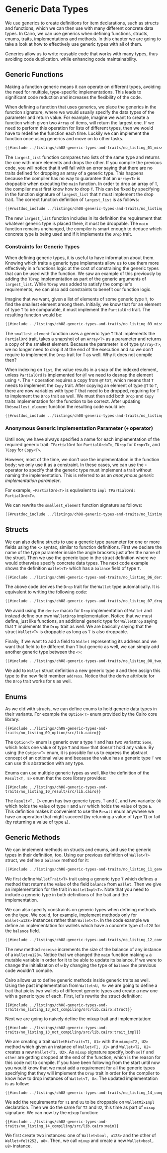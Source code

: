 # Generic Data Types

We use generics to create definitions for item declarations, such as structs and functions, which we can then use with many different concrete data types. In Cairo, we can use generics when defining functions, structs, enums, traits, implementations and methods. In this chapter we are going to take a look at how to effectively use generic types with all of them.

Generics allow us to write reusable code that works with many types, thus avoiding code duplication. while enhancing code maintainability.

## Generic Functions

Making a function generic means it can operate on different types, avoiding the need for multiple, type-specific implementations. This leads to significant code reduction and increases the flexibility of the code.

When defining a function that uses generics, we place the generics in the function signature, where we would usually specify the data types of the parameter and return value. For example, imagine we want to create a function which given two `Array` of items, will return the largest one. If we need to perform this operation for lists of different types, then we would have to redefine the function each time. Luckily we can implement the function once using generics and move on to other tasks.

```rust
{{#include ../listings/ch08-generic-types-and-traits/no_listing_01_missing_tdrop/src/lib.cairo:generic}}
```

The `largest_list` function compares two lists of the same type and returns the one with more elements and drops the other. If you compile the previous code, you will notice that it will fail with an error saying that there are no traits defined for dropping an array of a generic type. This happens because the compiler has no way to guarantee that an `Array<T>` is droppable when executing the `main` function. In order to drop an array of `T`, the compiler must first know how to drop `T`. This can be fixed by specifying in the function signature of `largest_list` that `T` must implement the drop trait. The correct function definition of `largest_list` is as follows:

```rust
{{#rustdoc_include ../listings/ch08-generic-types-and-traits/no_listing_02_with_tdrop/src/lib.cairo}}
```

The new `largest_list` function includes in its definition the requirement that whatever generic type is placed there, it must be droppable. The `main` function remains unchanged, the compiler is smart enough to deduce which concrete type is being used and if it implements the `Drop` trait.

### Constraints for Generic Types

When defining generic types, it is useful to have information about them. Knowing which traits a generic type implements allow us to use them more effectively in a functions logic at the cost of constraining the generic types that can be used with the function. We saw an example of this previously by adding the `TDrop` implementation as part of the generic arguments of `largest_list`. While `TDrop` was added to satisfy the compiler's requirements, we can also add constraints to benefit our function logic.

Imagine that we want, given a list of elements of some generic type `T`, to find the smallest element among them. Initially, we know that for an element of type `T` to be comparable, it must implement the `PartialOrd` trait. The resulting function would be:

```rust
{{#include ../listings/ch08-generic-types-and-traits/no_listing_03_missing_tcopy/src/lib.cairo:missing-tcopy}}
```

The `smallest_element` function uses a generic type `T` that implements the `PartialOrd` trait, takes a snapshot of an `Array<T>` as a parameter and returns a copy of the smallest element. Because the parameter is of type `@Array<T>`, we no longer need to drop it at the end of the execution and so we don't require to implement the `Drop` trait for `T` as well. Why it does not compile then?

When indexing on `list`, the value results in a snap of the indexed element, unless `PartialOrd` is implemented for `@T` we need to desnap the element using `*`. The `*` operation requires a copy from `@T` to`T`, which means that `T` needs to implement the `Copy` trait. After copying an element of type `@T` to `T`, there are now variables with type `T` that need to be dropped, requiring for `T` to implement the `Drop` trait as well. We must then add both `Drop` and `Copy` traits implementation for the function to be correct. After updating the`smallest_element` function the resulting code would be:

```rust
{{#rustdoc_include ../listings/ch08-generic-types-and-traits/no_listing_04_with_tcopy/src/lib.cairo}}
```

### Anonymous Generic Implementation Parameter (`+` operator)

Until now, we have always specified a name for each implementation of the required generic trait: `TPartialOrd` for `PartialOrd<T>`, `TDrop` for `Drop<T>`, and `TCopy` for `Copy<T>`.

However, most of the time, we don't use the implementation in the function body; we only use it as a constraint. In these cases, we can use the `+` operator to specify that the generic type must implement a trait without naming the implementation. This is referred to as an *anonymous generic implementation parameter*.

For example, `+PartialOrd<T>` is equivalent to `impl TPartialOrd: PartialOrd<T>`.

We can rewrite the `smallest_element` function signature as follows:

```rust
{{#rustdoc_include ../listings/ch08-generic-types-and-traits/no_listing_05_with_anonymous_impl/src/lib.cairo:1}}
```

## Structs

We can also define structs to use a generic type parameter for one or more fields using the `<>` syntax, similar to function definitions. First we declare the name of the type parameter inside the angle brackets just after the name of the struct. Then we use the generic type in the struct definition where we would otherwise specify concrete data types. The next code example shows the definition `Wallet<T>` which has a `balance` field of type `T`.

```rust
{{#include ../listings/ch08-generic-types-and-traits/no_listing_06_derive_generics/src/lib.cairo}}
```

The above code derives the `Drop` trait for the `Wallet` type automatically. It is equivalent to writing the following code:

```rust
{{#include ../listings/ch08-generic-types-and-traits/no_listing_07_drop_explicit/src/lib.cairo}}
```

We avoid using the `derive` macro for `Drop` implementation of `Wallet` and instead define our own `WalletDrop` implementation. Notice that we must define, just like functions, an additional generic type for `WalletDrop` saying that `T` implements the `Drop` trait as well. We are basically saying that the struct `Wallet<T>` is droppable as long as `T` is also droppable.

Finally, if we want to add a field to `Wallet` representing its address and we want that field to be different than `T` but generic as well, we can simply add another generic type between the `<>`:

```rust
{{#include ../listings/ch08-generic-types-and-traits/no_listing_08_two_generics/src/lib.cairo}}
```

We add to `Wallet` struct definition a new generic type `U` and then assign this type to the new field member `address`. Notice that the derive attribute for the `Drop` trait works for `U` as well.

## Enums

As we did with structs, we can define enums to hold generic data types in their variants. For example the `Option<T>` enum provided by the Cairo core library:

```rust,noplayground
{{#include ../listings/ch08-generic-types-and-traits/no_listing_09_option/src/lib.cairo}}
```

The `Option<T>` enum is generic over a type `T` and has two variants: `Some`, which holds one value of type `T` and `None` that doesn't hold any value. By using the `Option<T>` enum, it is possible for us to express the abstract concept of an optional value and because the value has a generic type `T` we can use this abstraction with any type.

Enums can use multiple generic types as well, like the definition of the `Result<T, E>` enum that the core library provides:

```rust,noplayground
{{#include ../listings/ch08-generic-types-and-traits/no_listing_10_result/src/lib.cairo}}
```

The `Result<T, E>` enum has two generic types, `T` and `E`, and two variants: `Ok` which holds the value of type `T` and `Err` which holds the value of type `E`. This definition makes it convenient to use the `Result` enum anywhere we have an operation that might succeed (by returning a value of type `T`) or fail (by returning a value of type `E`).

## Generic Methods

We can implement methods on structs and enums, and use the generic types in their definition, too. Using our previous definition of `Wallet<T>` struct, we define a `balance` method for it:

```rust
{{#include ../listings/ch08-generic-types-and-traits/no_listing_11_generic_methods/src/lib.cairo}}
```

We first define `WalletTrait<T>` trait using a generic type `T` which defines a method that returns the value of the field `balance` from `Wallet`. Then we give an implementation for the trait in `WalletImpl<T>`. Note that you need to include a generic type in both definitions of the trait and the implementation.

We can also specify constraints on generic types when defining methods on the type. We could, for example, implement methods only for `Wallet<u128>` instances rather than `Wallet<T>`. In the code example we define an implementation for wallets which have a concrete type of `u128` for the `balance` field.

```rust
{{#include ../listings/ch08-generic-types-and-traits/no_listing_12_constrained_generics/src/lib.cairo}}
```

The new method `receive` increments the size of the balance of any instance of a `Wallet<u128>`. Notice that we changed the `main` function making `w` a mutable variable in order for it to be able to update its balance. If we were to change the initialization of `w` by changing the type of `balance` the previous code wouldn't compile.

Cairo allows us to define generic methods inside generic traits as well. Using the past implementation from `Wallet<U, V>` we are going to define a trait that picks two wallets of different generic types and create a new one with a generic type of each. First, let's rewrite the struct definition:

```rust,noplayground
{{#include ../listings/ch08-generic-types-and-traits/no_listing_13_not_compiling/src/lib.cairo:struct}}
```

Next we are going to naively define the mixup trait and implementation:

```rust,noplayground
{{#include ../listings/ch08-generic-types-and-traits/no_listing_13_not_compiling/src/lib.cairo:trait_impl}}

```

We are creating a trait `WalletMixTrait<T1, U1>` with the `mixup<T2, U2>` method which given an instance of `Wallet<T1, U1>` and `Wallet<T2, U2>` creates a new `Wallet<T1, U2>`. As `mixup` signature specify, both `self` and `other` are getting dropped at the end of the function, which is the reason for this code not to compile. If you have been following from the start until now you would know that we must add a requirement for all the generic types specifying that they will implement the `Drop` trait in order for the compiler to know how to drop instances of `Wallet<T, U>`. The updated implementation is as follow:

```rust
{{#include ../listings/ch08-generic-types-and-traits/no_listing_14_compiling/src/lib.cairo:trait_impl}}
```

We add the requirements for `T1` and `U1` to be droppable on `WalletMixImpl` declaration. Then we do the same for `T2` and `U2`, this time as part of `mixup` signature. We can now try the `mixup` function:

```rust,noplayground
{{#include ../listings/ch08-generic-types-and-traits/no_listing_14_compiling/src/lib.cairo:main}}
```

We first create two instances: one of `Wallet<bool, u128>` and the other of `Wallet<felt252, u8>`. Then, we call `mixup` and create a new `Wallet<bool, u8>` instance.
